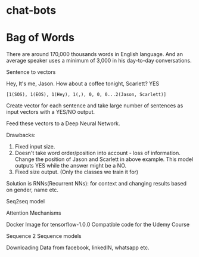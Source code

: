 # chat-bots

# Bag of Words

There are around 170,000 thousands words in English language. And an average 
speaker uses a minimum of 3,000 in his day-to-day conversations.

Sentence to vectors

Hey, It's me, Jason. How about a coffee tonight, Scarlett? YES

```
[1(SOS), 1(EOS), 1(Hey), 1(,), 0, 0, 0...2(Jason, Scarlett)]

```

Create vector for each sentence and take large number of sentences as input 
vectors with a YES/NO output. 

Feed these vectors to a Deep Neural Network.

Drawbacks:

1. Fixed input size.
2. Doesn't take word order/position into account - loss of information.
   Change the position of Jason and Scarlett in above example. This model 
   outputs YES while the answer might be a NO.
3. Fixed size output. (Only the classes we train it for)


Solution is RNNs(Recurrent NNs): for context and changing results based on 
gender, name etc.

Seq2seq model



Attention Mechanisms



Docker Image for tensorflow-1.0.0
Compatible code for the Udemy Course

Sequence 2 Sequence models


Downloading Data from facebook, linkedIN, whatsapp etc.







